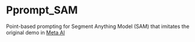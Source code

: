 # Pprompt_SAM
Point-based prompting for Segment Anything Model (SAM) that imitates the original demo in [Meta AI](https://segment-anything.com/)
